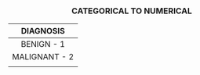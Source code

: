 <h3 align="center">CATEGORICAL TO NUMERICAL </h3>
<div align="center">
  
|               DIAGNOSIS       | 
| :--:                          |  
| BENIGN - 1                    |  
| MALIGNANT - 2                 |   
| </div>
